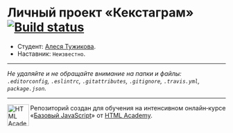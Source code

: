 # Личный проект «Кекстаграм» [![Build status][travis-image]][travis-url]

* Студент: [Алеся Тужикова](https://up.htmlacademy.ru/javascript/11/user/350057).
* Наставник: `Неизвестно`.

---

_Не удаляйте и не обращайте внимание на папки и файлы:_<br>
_`.editorconfig`, `.eslintrc`, `.gitattributes`, `.gitignore`, `.travis.yml`, `package.json`._

---

<a href="https://htmlacademy.ru/intensive/javascript"><img align="left" width="50" height="50" title="HTML Academy" src="https://up.htmlacademy.ru/static/img/intensive/javascript/logo-for-github.svg"></a>

Репозиторий создан для обучения на интенсивном онлайн‑курсе «[Базовый JavaScript](https://htmlacademy.ru/intensive/javascript)» от [HTML Academy](https://htmlacademy.ru).

[travis-image]: https://travis-ci.org/htmlacademy-javascript/350057-kekstagram.svg?branch=master
[travis-url]: https://travis-ci.org/htmlacademy-javascript/350057-kekstagram
